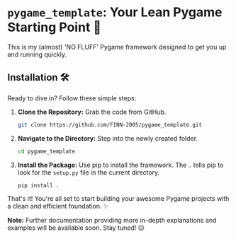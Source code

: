 # `pygame_template`: Your Lean Pygame Starting Point 🚀

This is my (almost) 'NO FLUFF' Pygame framework designed to get you up and running quickly.

## Installation 🛠️

Ready to dive in? Follow these simple steps:

1.  **Clone the Repository:** Grab the code from GitHub.

    ```bash
    git clone https://github.com/FINN-2005/pygame_template.git
    ```

2.  **Navigate to the Directory:** Step into the newly created folder.

    ```bash
    cd pygame_template
    ```

3.  **Install the Package:** Use pip to install the framework. The `.` tells pip to look for the `setup.py` file in the current directory.

    ```bash
    pip install .
    ```

That's it! You're all set to start building your awesome Pygame projects with a clean and efficient foundation. ✨

**Note:** Further documentation providing more in-depth explanations and examples will be available soon. Stay tuned! 😉
